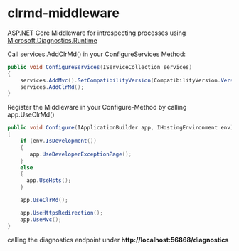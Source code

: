 # clrmd-middleware

ASP.NET Core Middleware for introspecting processes using [Microsoft.Diagnostics.Runtime](https://github.com/Microsoft/clrmd)

Call services.AddClrMd() in your ConfigureServices Method:

```cs
public void ConfigureServices(IServiceCollection services)
{
    services.AddMvc().SetCompatibilityVersion(CompatibilityVersion.Version_2_1);
    services.AddClrMd();
}
```

Register the Middleware in your Configure-Method by calling app.UseClrMd()

```cs
public void Configure(IApplicationBuilder app, IHostingEnvironment env)
{
    if (env.IsDevelopment())
    {
       app.UseDeveloperExceptionPage();
    }
    else
    {
      app.UseHsts();
    }

    app.UseClrMd();

    app.UseHttpsRedirection();
    app.UseMvc();
}
```

calling the diagnostics endpoint under **http://localhost:56868/diagnostics**
